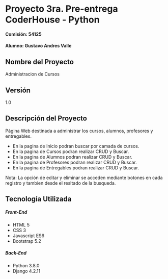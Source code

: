 # Proyecto 3ra. Pre-entrega CoderHouse - Python
#### Comisión: 54125
#### Alumno: Gustavo Andres Valle

## Nombre del Proyecto
Administracion de Cursos

## Versión
1.0

## Descripción del Proyecto
Página Web destinada a administrar los cursos, alumnos, profesores y entregables.

- En la pagina de Inicio podran buscar por camada de cursos.
- En la pagina de Cursos podran realizar CRUD y Buscar.
- En la pagina de Alumnos podran realizar CRUD y Buscar.
- En la pagina de Profesores podran realizar CRUD y Buscar.
- En la pagina de Entregables podran realizar CRUD y Buscar.

Nota: La opción de editar y eliminar se acceden mediante botones en cada registro y tambien desde el resltado de la busqueda.

## Tecnología Utilizada

##### Front-End
- HTML 5
- CSS 3
- Javascript ES6
- Bootstrap 5.2

##### Back-End
- Python 3.8.0
- Django 4.2.11
